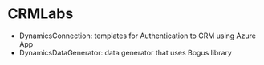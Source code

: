 # CRMLabs
- DynamicsConnection: templates for Authentication to CRM using Azure App
- DynamicsDataGenerator: data generator that uses Bogus library
